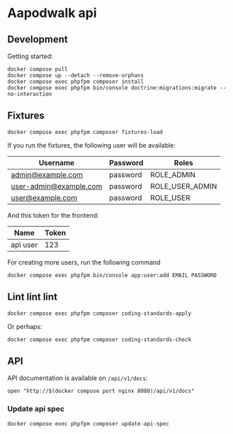 # Aapodwalk api

## Development

Getting started:

```shell name=install
docker compose pull
docker compose up --detach --remove-orphans
docker compose exec phpfpm composer install
docker compose exec phpfpm bin/console doctrine:migrations:migrate --no-interaction
```

## Fixtures

```shell name=fixtures-load
docker compose exec phpfpm composer fixtures-load
```

If you run the fixtures, the following user will be available:

| Username               | Password | Roles           |
|------------------------|----------|-----------------|
| <admin@example.com>      | password | ROLE_ADMIN      |
| <user-admin@example.com> | password | ROLE_USER_ADMIN |
| <user@example.com>       | password | ROLE_USER       |

And this token for the frontend:

| Name     | Token  |
|----------|--------|
| api user | 123    |

For creating more users, run the following command

```shell
docker compose exec phpfpm bin/console app:user:add EMAIL PASSWORD
```

## Lint lint lint

```shell
docker compose exec phpfpm composer coding-standards-apply
```

Or perhaps:

```shell
docker compose exec phpfpm composer coding-standards-check
```

## API

API documentation is available on `/api/v1/docs`:

``` shell name=api-open-docs
open "http://$(docker compose port nginx 8080)/api/v1/docs"
```

### Update api spec

```shell
docker compose exec phpfpm composer update-api-spec
```
